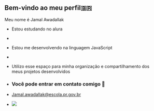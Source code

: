## **Bem-vindo ao meu perfil**🇧🇷 

Meu nome é Jamal Awadallak

- Estou estudando no alura
- 
- Estou me desenvolvendo na linguagem JavaScript
- 
- Utilizo esse espaço para minha organização e compartilhamento dos meus projetos desenvolvidos

- ### Você pode entrar em contato comigo 📧

- Jamal.awadallak@escola.pr.gov.br

- ![](https://veja.abril.com.br/wp-content/uploads/2016/05/giphy-3-original.gif?w=500&h=300&crop=1)
